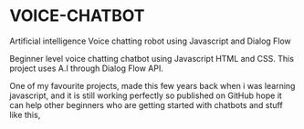 # VOICE-CHATBOT
Artificial intelligence Voice chatting robot using Javascript and Dialog Flow 

Beginner level voice chatting chatbot using Javascript HTML and CSS.
This project uses A.I through Dialog Flow API.


One of my favourite projects, made this few years back when i was learning javascript, and it is still working perfectly so published on GitHub hope it can help other beginners who are getting started with chatbots and stuff like this,

